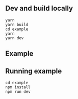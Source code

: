## Dev and build locally

```
yarn 
yarn build
cd example
yarn
yarn dev

```
## Example

## Running example

```
cd example
npm install
npm run dev
```

